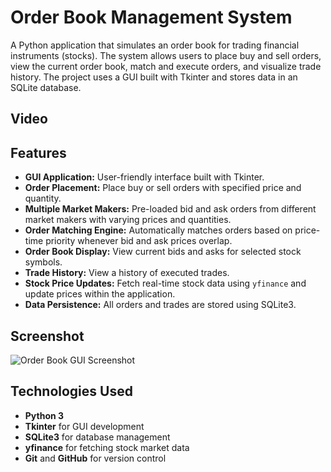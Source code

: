 # **Order Book Management System**

A Python application that simulates an order book for trading financial instruments (stocks). The system allows users to place buy and sell orders, view the current order book, match and execute orders, and visualize trade history. The project uses a GUI built with Tkinter and stores data in an SQLite database.

## **Video**

## **Features**

- **GUI Application:** User-friendly interface built with Tkinter.
- **Order Placement:** Place buy or sell orders with specified price and quantity.
- **Multiple Market Makers:** Pre-loaded bid and ask orders from different market makers with varying prices and quantities.
- **Order Matching Engine:** Automatically matches orders based on price-time priority whenever bid and ask prices overlap.
- **Order Book Display:** View current bids and asks for selected stock symbols.
- **Trade History:** View a history of executed trades.
- **Stock Price Updates:** Fetch real-time stock data using `yfinance` and update prices within the application.
- **Data Persistence:** All orders and trades are stored using SQLite3.

## **Screenshot**

![Order Book GUI Screenshot](images/.OrderBook.png)

## **Technologies Used**

- **Python 3**
- **Tkinter** for GUI development
- **SQLite3** for database management
- **yfinance** for fetching stock market data
- **Git** and **GitHub** for version control
